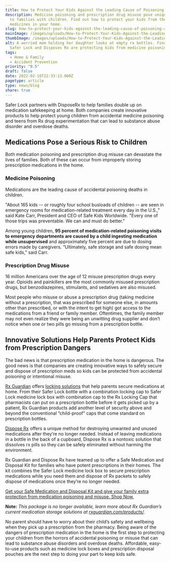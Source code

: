 ```yaml
---
title: How to Protect Your Kids Against the Leading Cause of Poisoning at Home
description: Medicine poisoning and prescription drug misuse pose unique dangers
  to families with children. Find out how to protect your kids from the
  medicines in your home.
slug: how-to-protect-your-kids-against-the-leading-cause-of-poisoning-at-home
mainImage: /images/uploads/How-to-Protect-Your-Kids-Against-the-Leading-Cause-of-Poisoning-at-Home.jpg
thumbImage: /images/uploads/How-to-Protect-Your-Kids-Against-the-Leading-Cause-of-Poisoning-at-Home.jpg
alt: A worried mom holding her daughter looks at empty rx bottles. Find out how
  Safer Lock and Disposes Rx are protecting kids from medicine poisoning.
tags:
  - Home & Family
  - Accident Prevention
priority: "0.5"
draft: false
date: 2022-02-16T22:33:13.000Z
pagetype: article
type: news/blog
share: true
---
```

Safer Lock partners with DisposeRx to help families double up on medication safekeeping at home. Both companies create innovative products to help protect young children from accidental medicine poisoning and teens from Rx drug experimentation that can lead to substance abuse disorder and overdose deaths.

## Medications Pose a Serious Risk to Children

Both medication poisoning and prescription drug misuse can devastate the lives of families. Both of these can occur from improperly storing prescription medications in the home.

### Medicine Poisoning

Medications are the leading cause of accidental poisoning deaths in children.

"About 165 kids -- or roughly four school busloads of children -- are seen in emergency rooms for medication-related treatment every day in the U.S.," said Kate Carr, President and CEO of Safe Kids Worldwide. "Every one of those trips was preventable. We can and must do better."

Among young children, **95 percent of medication-related poisoning visits to emergency departments are caused by a child ingesting medication while unsupervised** and approximately five percent are due to dosing errors made by caregivers. “Ultimately, safe storage and safe dosing mean safe kids,” said Carr.

### Prescription Drug Misuse

16 million Americans over the age of 12 misuse prescription drugs every year. Opioids and painkillers are the most commonly misused prescription drugs, but benzodiazepines, stimulants, and sedatives are also misused.

Most people who misuse or abuse a prescription drug (taking medicine without a prescription, that was prescribed for someone else, in amounts other than prescribed, or with the intent to get high) got access to the medications from a friend or family member. Oftentimes, the family member may not even realize they were being an unwitting drug supplier and don’t notice when one or two pills go missing from a prescription bottle.

## Innovative Solutions Help Parents Protect Kids from Prescription Dangers

The bad news is that prescription medication in the home is dangerous. The good news is that companies are creating innovative ways to safely secure and dispose of prescription meds so kids can be protected from accidental poisoning or intentional misuse.

[Rx Guardian](https://rxguardian.com/) offers [locking solutions](https://rxguardian.com/products/) that help parents secure medications at home. From their Safer Lock bottle with a combination locking cap to Safer Lock medicine lock box with combination cap to the Rx Locking Cap that pharmacists can put on a prescription bottle before it gets picked up by a patient, Rx Guardian products add another level of security above and beyond the conventional “child-proof” caps that come standard on prescription bottles.

[Dispose Rx](https://disposerx.com/) offers a unique method for destroying unwanted and unused medications after they’re no longer needed. Instead of leaving medications in a bottle in the back of a cupboard, Dispose Rx is a nontoxic solution that dissolves rx pills so they can be safely eliminated without harming the environment.

Rx Guardian and Dispose Rx have teamed up to offer a Safe Medication and Disposal Kit for families who have potent prescriptions in their homes. The kit combines the Safer Lock medicine lock box to secure prescription medications while you need them and dispose of Rx packets to safely dispose of medications once they’re no longer needed.

[Get your Safe Medication and Disposal Kit and give your family extra protection from medication poisoning and misuse. Shop Now.](https://rxguardian.com/products/)

**N﻿ote:** *This package is no longer available, learn more about Rx Guardian’s current medication storage solutions at [rxguardian.com/products/](https://rxguardian.com/products/).*

No parent should have to worry about their child’s safety and wellbeing when they pick up a prescription from the pharmacy. Being aware of the dangers of prescription medication in the home is the first step to protecting your children from the horrors of accidental poisoning or misuse that can lead to substance abuse disorders and overdose deaths. Affordable, easy-to-use products such as medicine lock boxes and prescription disposal pouches are the next step to doing your part to keep kids safe.